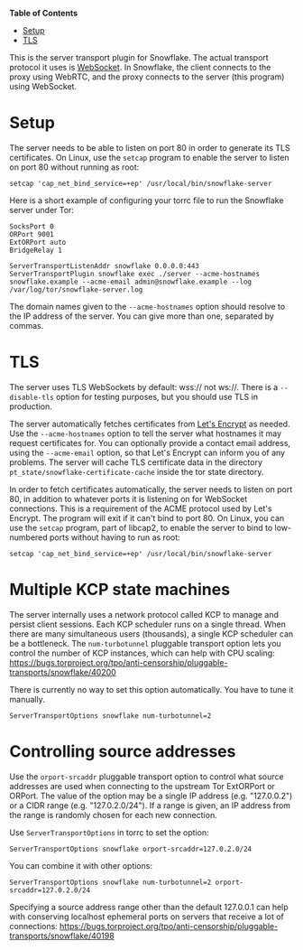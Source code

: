 <!-- START doctoc generated TOC please keep comment here to allow auto update -->
<!-- DON'T EDIT THIS SECTION, INSTEAD RE-RUN doctoc TO UPDATE -->
**Table of Contents**

- [Setup](#setup)
- [TLS](#tls)

<!-- END doctoc generated TOC please keep comment here to allow auto update -->

This is the server transport plugin for Snowflake.
The actual transport protocol it uses is
[WebSocket](https://tools.ietf.org/html/rfc6455).
In Snowflake, the client connects to the proxy using WebRTC,
and the proxy connects to the server (this program) using WebSocket.


# Setup

The server needs to be able to listen on port 80
in order to generate its TLS certificates.
On Linux, use the `setcap` program to enable
the server to listen on port 80 without running as root:
```
setcap 'cap_net_bind_service=+ep' /usr/local/bin/snowflake-server
```

Here is a short example of configuring your torrc file
to run the Snowflake server under Tor:
```
SocksPort 0
ORPort 9001
ExtORPort auto
BridgeRelay 1

ServerTransportListenAddr snowflake 0.0.0.0:443
ServerTransportPlugin snowflake exec ./server --acme-hostnames snowflake.example --acme-email admin@snowflake.example --log /var/log/tor/snowflake-server.log
```
The domain names given to the `--acme-hostnames` option
should resolve to the IP address of the server.
You can give more than one, separated by commas.


# TLS

The server uses TLS WebSockets by default: wss:// not ws://.
There is a `--disable-tls` option for testing purposes,
but you should use TLS in production.

The server automatically fetches certificates
from [Let's Encrypt](https://en.wikipedia.org/wiki/Let's_Encrypt) as needed.
Use the `--acme-hostnames` option to tell the server
what hostnames it may request certificates for.
You can optionally provide a contact email address,
using the `--acme-email` option,
so that Let's Encrypt can inform you of any problems.
The server will cache TLS certificate data in the directory
`pt_state/snowflake-certificate-cache` inside the tor state directory.

In order to fetch certificates automatically,
the server needs to listen on port 80,
in addition to whatever ports it is listening on
for WebSocket connections.
This is a requirement of the ACME protocol used by Let's Encrypt.
The program will exit if it can't bind to port 80.
On Linux, you can use the `setcap` program,
part of libcap2, to enable the server to bind to low-numbered ports
without having to run as root:
```
setcap 'cap_net_bind_service=+ep' /usr/local/bin/snowflake-server
```


# Multiple KCP state machines

The server internally uses a network protocol called KCP
to manage and persist client sessions.
Each KCP scheduler runs on a single thread.
When there are many simultaneous users (thousands),
a single KCP scheduler can be a bottleneck.
The `num-turbotunnel` pluggable transport option
lets you control the number of KCP instances,
which can help with CPU scaling:
https://bugs.torproject.org/tpo/anti-censorship/pluggable-transports/snowflake/40200

There is currently no way to set this option automatically.
You have to tune it manually.

```
ServerTransportOptions snowflake num-turbotunnel=2
```


# Controlling source addresses

Use the `orport-srcaddr` pluggable transport option to control what source addresses
are used when connecting to the upstream Tor ExtORPort or ORPort.
The value of the option may be a single IP address (e.g. "127.0.0.2")
or a CIDR range (e.g. "127.0.2.0/24"). If a range is given,
an IP address from the range is randomly chosen for each new connection.

Use `ServerTransportOptions` in torrc to set the option:
```
ServerTransportOptions snowflake orport-srcaddr=127.0.2.0/24
```

You can combine it with other options:
```
ServerTransportOptions snowflake num-turbotunnel=2 orport-srcaddr=127.0.2.0/24
```

Specifying a source address range other than the default 127.0.0.1
can help with conserving localhost ephemeral ports on servers
that receive a lot of connections:
https://bugs.torproject.org/tpo/anti-censorship/pluggable-transports/snowflake/40198
